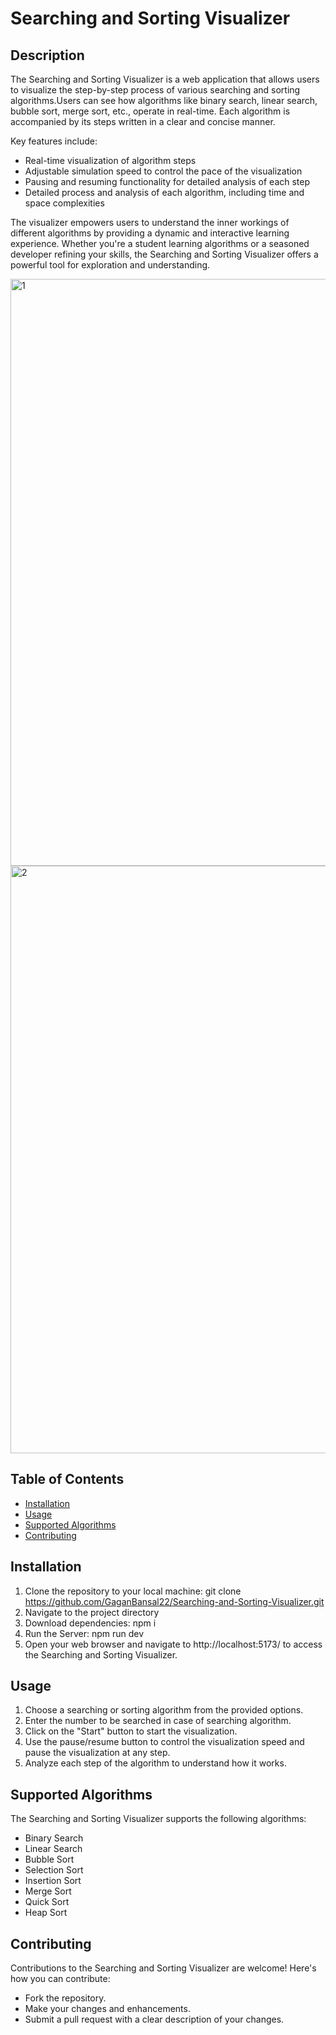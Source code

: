 # Searching and Sorting Visualizer
## Description
The Searching and Sorting Visualizer is a web application that allows users to visualize the step-by-step process
of various searching and sorting algorithms.Users can see how algorithms like binary search, linear search, bubble sort, merge sort, etc.,
operate in real-time. Each algorithm is accompanied by its steps written in a clear and concise manner.

Key features include:
- Real-time visualization of algorithm steps
- Adjustable simulation speed to control the pace of the visualization
- Pausing and resuming functionality for detailed analysis of each step
- Detailed process and analysis of each algorithm, including time and space complexities

The visualizer empowers users to understand the inner workings of different algorithms by providing a dynamic and interactive 
learning experience. Whether you're a student learning algorithms or a seasoned developer refining your skills, the Searching and 
Sorting Visualizer offers a powerful tool for exploration and understanding.

<img width="939" alt="1" src="https://github.com/GaganBansal22/Searching-and-Sorting-Visualizer/assets/122668312/d2aaf192-94ad-44d6-8173-7be85c62948c">
<img width="940" alt="2" src="https://github.com/GaganBansal22/Searching-and-Sorting-Visualizer/assets/122668312/ed1183ed-5ff9-42f5-b8d6-3b0971daa342">

## Table of Contents
- [Installation](#installation)
- [Usage](#usage)
- [Supported Algorithms](#supported-algorithms)
- [Contributing](#contributing)
## Installation
1. Clone the repository to your local machine: git clone https://github.com/GaganBansal22/Searching-and-Sorting-Visualizer.git
2. Navigate to the project directory
3. Download dependencies: npm i
4. Run the Server: npm run dev
5. Open your web browser and navigate to http://localhost:5173/ to access the Searching and Sorting Visualizer.
## Usage
1. Choose a searching or sorting algorithm from the provided options.
2. Enter the number to be searched in case of searching algorithm.
3. Click on the "Start" button to start the visualization.
4. Use the pause/resume button to control the visualization speed and pause the visualization at any step.
5. Analyze each step of the algorithm to understand how it works.
## Supported Algorithms
The Searching and Sorting Visualizer supports the following algorithms:
- Binary Search
- Linear Search
- Bubble Sort
- Selection Sort
- Insertion Sort
- Merge Sort
- Quick Sort
- Heap Sort
## Contributing
Contributions to the Searching and Sorting Visualizer are welcome! Here's how you can contribute:
- Fork the repository.
- Make your changes and enhancements.
- Submit a pull request with a clear description of your changes.
